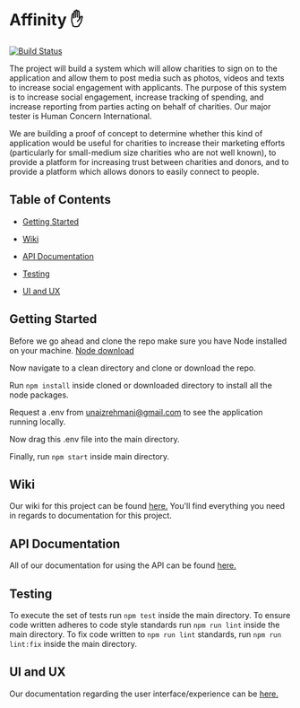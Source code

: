# Affinity ✋
[![Build Status](https://travis-ci.com/unaizrehmani/Affinity.svg?token=Q7Wd6fhF4oB36AqRbyxc&branch=master)](https://travis-ci.com/unaizrehmani/Affinity)

The project will build a system which will allow charities to sign on to the application and allow them to post media such as photos, videos and texts to increase social engagement with applicants. The purpose of this system is to increase social engagement, increase tracking of spending, and increase reporting from parties acting on behalf of charities. Our major tester is Human Concern International.

We are building a proof of concept to determine whether this kind of application would be useful for charities to increase their marketing efforts (particularly for small-medium size charities who are not well known), to provide a platform for increasing trust between charities and donors, and to provide a platform which allows donors to easily connect to people.

## Table of Contents

* [Getting Started](https://github.com/unaizrehmani/Affinity#getting-started)

* [Wiki](https://github.com/unaizrehmani/Affinity#wiki)

* [API Documentation](https://github.com/unaizrehmani/Affinity#api-documentation)

* [Testing](https://github.com/unaizrehmani/Affinity#testing)

* [UI and UX](https://github.com/unaizrehmani/Affinity#ui-and-ux)

## Getting Started
Before we go ahead and clone the repo make sure you have Node installed on your machine.
[Node download](https://nodejs.org/en/)

Now navigate to a clean directory and clone or download the repo.

Run `npm install` inside cloned or downloaded directory to install all the node packages.

Request a .env from unaizrehmani@gmail.com to see the application running locally.

Now drag this .env file into the main directory.

Finally, run `npm start` inside main directory.

## Wiki
Our wiki for this project can be found [here.](https://github.com/unaizrehmani/social-charity/wiki) You'll find everything you need in regards to documentation for this project.

## API Documentation
All of our documentation for using the API can be found [here.](https://github.com/unaizrehmani/social-charity/wiki/API-Documentation)

## Testing
To execute the set of tests run `npm test` inside the main directory.
To ensure code written adheres to code style standards run `npm run lint` inside the main directory.
To fix code written to `npm run lint` standards, run `npm run lint:fix` inside the main directory.

## UI and UX
Our documentation regarding the user interface/experience can be [here.](https://github.com/unaizrehmani/Affinity/wiki/User-Interface-and-Experience-Design)
